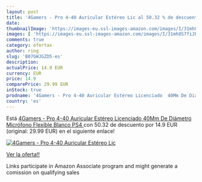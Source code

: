 ```yaml
---
layout: post
title: '4Gamers - Pro 4-40 Auricular Estéreo Lic al 50.32 % de descuento'
date: 
thumbnailImage: 'https://images-eu.ssl-images-amazon.com/images/I/31mh8S7fiJL._SL200_.jpg'
images: [ 'https://images-eu.ssl-images-amazon.com/images/I/31mh8S7fiJL._SL200_.jpg' ]
comments: true
category: ofertas
author: ring
slug: 'B07GWJGZD5-es'
description:
actualPrice: 14.9 EUR
currency: EUR
price: 14.9
comparePrice: 29.99 EUR
inStock: true
prodname: '4Gamers - Pro 4-40 Auricular Estéreo Licenciado  40Mm De Diámetro  Micrófono Flexible  Blanco  PS4 '
country: 'es'
---
```


Está [4Gamers - Pro 4-40 Auricular Estéreo Licenciado  40Mm De Diámetro  Micrófono Flexible  Blanco  PS4 ](https://www.amazon.es/dp/B07GWJGZD5/?tag=tolees-21) con 50.32 de descuento por 14.9 EUR (original: 29.99 EUR) en el siguiente enlace!

[![4Gamers - Pro 4-40 Auricular Estéreo Lic](https://images-eu.ssl-images-amazon.com/images/I/31mh8S7fiJL._SL200_.jpg)](https://www.amazon.es/dp/B07GWJGZD5/?tag=tolees-21)

[Ver la oferta!!](https://www.amazon.es/dp/B07GWJGZD5/?tag=tolees-21)

Links participate in Amazon Associate program and might generate a comission on qualifying sales


